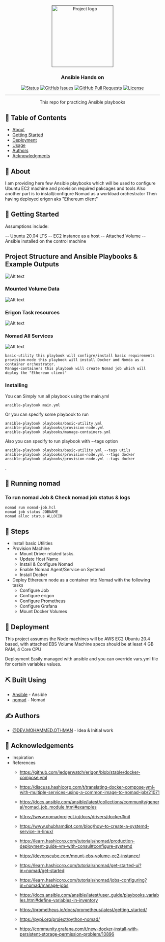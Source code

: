 <p align="center">
  <a href="" rel="noopener">
 <img width=200px height=200px src="https://i.imgur.com/6wj0hh6.jpg" alt="Project logo"></a>
</p>

<h3 align="center">Ansible Hands on</h3>

<div align="center">

[![Status](https://img.shields.io/badge/status-active-success.svg)]()
[![GitHub Issues](https://img.shields.io/github/issues/kylelobo/The-Documentation-Compendium.svg)](https://github.com/kylelobo/The-Documentation-Compendium/issues)
[![GitHub Pull Requests](https://img.shields.io/github/issues-pr/kylelobo/The-Documentation-Compendium.svg)](https://github.com/kylelobo/The-Documentation-Compendium/pulls)
[![License](https://img.shields.io/badge/license-MIT-blue.svg)](/LICENSE)

</div>

---

<p align="center"> This repo for practicing Ansible playbooks 
    <br> 
</p>

## 📝 Table of Contents

- [About](#about)
- [Getting Started](#getting_started)
- [Deployment](#nomad_Jobs)
- [Usage](#Steps)
- [Authors](#authors)
- [Acknowledgments](#acknowledgement)

## 🧐 About <a name = "about"></a>

I am providing here few Ansible playbooks which will be used to configure Ubuntu EC2 machine and provision required pakcages and tools 
Also another part is to install/configure Nomad as a workload orchestrator
Then having deployed erigon aks "Ethereum client" 

## 🏁 Getting Started <a name = "getting_started"></a>

Assumptions include:

 -- Ubuntu 20.04 LTS
 -- EC2 instance as a host
 -- Attached Volume
 -- Ansible installed on the control machine

## Project Structure and Ansible Playbooks & Example Outputs

![Alt text](erigon-project-directory-structure.jpg?raw=true "project")

### Mounted Volume Data

![Alt text](erigon-project-Volume-Mount.jpg?raw=true "project")


### Erigon Task resources

![Alt text](erigon-project-erigon-resources.jpg?raw=true "project")

### Nomad All Services

![Alt text](erigon-project-all-services.jpg?raw=true "project")

```
basic-utility this playbook will configre/install basic requirements
provision-node this playbook will install Docker and Nomda as a container orchestrator.
Manage-containers this playbook will create Nomad job which will deploy the "Ethereum client"
```

### Installing

You can Simply run all playbook using the main.yml 

```
ansible-playbook main.yml
```

Or you can specify some playbook to run

```
ansible-playbook playbooks/basic-utility.yml
ansible-playbook playbooks/provision-node.yml
ansible-playbook playbooks/manage-containers.yml
```

Also you can specify to run playbook with --tags option

```
ansible-playbook playbooks/basic-utility.yml --tags utils
ansible-playbook playbooks/provision-node.yml --tags docker
ansible-playbook playbooks/provision-node.yml --tags docker
```
.

## 🔧 Running nomad <a name = "nomad_Jobs"></a>



### To run nomad Job & Check nomad job status & logs

```
nomad run nomad-job.hcl
nomad job status JOBNAME
nomad alloc status ALLOCID
```


## 🎈 Steps <a name="Steps"></a>

 - Install basic Utilities
 - Provision Machine 
    * Mount Driver related tasks.
    * Update Host Name
    * Install & Configure Nomad 
    *  Enable Nomad Agent/Service on Systemd
    * Install Docker
 - Deploy Ethereum node as a container into Nomad with the following tasks
    * Configure Job
    * Configure erigon 
    * Configure Prometheus
    * Configure Grafana
    * Mount Docker Volumes

## 🚀 Deployment <a name = "deployment"></a>

This project assumes the Node machines will be AWS EC2 Ubuntu 20.4 based, with attached EBS Volume
Machine specs should be at least 4 GB RAM, 4 Core CPU

Deployment Easily managed with ansible and you can override vars.yml file for certain variables values.

## ⛏️ Built Using <a name = "built_using"></a>

- [Ansible](https://docs.ansible.com/ansible/latest/user_guide/intro_getting_started.html) - Ansible
- [nomad](https://learn.hashicorp.com/nomad) - Nomad

## ✍️ Authors <a name = "authors"></a>

- [@DEV.MOHAMMED.OTHMAN](https://github.com/devmohammedothman/) - Idea & Initial work


## 🎉 Acknowledgements <a name = "acknowledgement"></a>

- Inspiration
- References
  * https://github.com/ledgerwatch/erigon/blob/stable/docker-compose.yml

  * https://discuss.hashicorp.com/t/translating-docker-compose-yml-with-multiple-services-using-a-common-image-to-nomad-job/21071

  * https://docs.ansible.com/ansible/latest/collections/community/general/nomad_job_module.html#examples

  * https://www.nomadproject.io/docs/drivers/docker#init
  * https://www.shubhamdipt.com/blog/how-to-create-a-systemd-service-in-linux/

  * https://learn.hashicorp.com/tutorials/nomad/production-deployment-guide-vm-with-consul#configure-systemd

  * https://devopscube.com/mount-ebs-volume-ec2-instance/

  * https://learn.hashicorp.com/tutorials/nomad/get-started-ui?in=nomad/get-started

  * https://learn.hashicorp.com/tutorials/nomad/jobs-configuring?in=nomad/manage-jobs

  * https://docs.ansible.com/ansible/latest/user_guide/playbooks_variables.html#define-variables-in-inventory

  * https://prometheus.io/docs/prometheus/latest/getting_started/

  * https://pypi.org/project/python-nomad/

  * https://community.grafana.com/t/new-docker-install-with-persistent-storage-permission-problem/10896